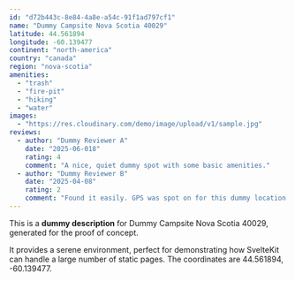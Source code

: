 ```yaml
---
id: "d72b443c-8e84-4a8e-a54c-91f1ad797cf1"
name: "Dummy Campsite Nova Scotia 40029"
latitude: 44.561894
longitude: -60.139477
continent: "north-america"
country: "canada"
region: "nova-scotia"
amenities:
  - "trash"
  - "fire-pit"
  - "hiking"
  - "water"
images:
  - "https://res.cloudinary.com/demo/image/upload/v1/sample.jpg"
reviews:
  - author: "Dummy Reviewer A"
    date: "2025-06-018"
    rating: 4
    comment: "A nice, quiet dummy spot with some basic amenities."
  - author: "Dummy Reviewer B"
    date: "2025-04-08"
    rating: 2
    comment: "Found it easily. GPS was spot on for this dummy location."
---
```


This is a **dummy description** for Dummy Campsite Nova Scotia 40029, generated for the proof of concept.

It provides a serene environment, perfect for demonstrating how SvelteKit can handle a large number of static pages. The coordinates are 44.561894, -60.139477.
